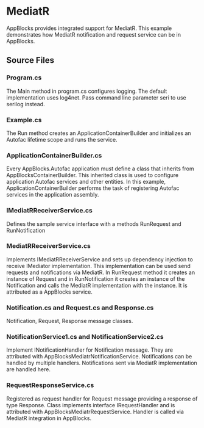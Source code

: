 # MediatR 

AppBlocks provides integrated support for MediatR. This example demonstrates how MediatR notification and request service can be in AppBlocks.


## Source Files

### Program.cs
The Main method in program.cs configures logging. The default implementation uses log4net. Pass command line parameter seri to use serilog instead.

### Example.cs
The Run method creates an ApplicationContainerBuilder and initializes an Autofac lifetime scope and runs the service. 

### ApplicationContainerBuilder.cs
Every AppBlocks.Autofac application must define a class that inherits from AppBlocksContainerBuilder. This inherited class is used to configure application Autofac services and other entities. In this example, ApplicationContainerBuilder performs the task of registering Autofac services in the application assembly. 

### IMediatRReceiverService.cs
Defines the sample service interface with a methods RunRequest and RunNotification

### MediatRReceiverService.cs
Implements IMediatRReceiverService and sets up dependency injection to receive IMediator implementation. This implementation can be used send requests and notifications via MediatR. In RunRequest method it creates an instance of Request and in RunNotification it creates an instance of the Notification and calls the MediatR implementation with the instance. It is attributed as a AppBlocks service. 

### Notification.cs and Request.cs and Response.cs
Notification, Request, Response message classes. 

### NotificationService1.cs and NotificationService2.cs
Implement INotificationHandler for Notification message. They are attributed with AppBlocksMediatrNotificationService. Notifications can be handled by multiple handlers. Notifications sent via MediatR implementation are handled here. 

### RequestResponseService.cs
Registered as request handler for Request message providing a response of type Response. Class implements interface IRequestHandler and is attributed with AppBlocksMediatrRequestService. Handler is called via MediatR integration in AppBlocks.



